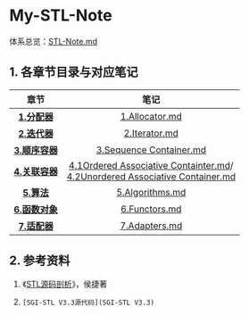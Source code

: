 # My-STL-Note

体系总览：[STL-Note.md](STL-Note/STL-Note.md)

## 1. 各章节目录与对应笔记

|                        章节                        |                             笔记                             |
| :------------------------------------------------: | :----------------------------------------------------------: |
|        **[1.分配器](STL-Note/1.Allocator)**        |     [1.Allocator.md](STL-Note/1.Allocator/Allocator.md)      |
|        **[2.迭代器](STL-Note/2.Iterator)**         |       [2.Iterator.md](STL-Note/2.Iterator/Iterator.md)       |
|  **[3.顺序容器](STL-Note/3.Sequence-Container)**   | [3.Sequence Container.md](STL-Note/3.Sequence-Container/Sequence-Container.md) |
| **[4.关联容器](STL-Note/4.Associative-Container)** | [4.1Ordered Associative Containter.md](STL-Note/4.Associative-Container/Ordered-Associative-Container.md)/<br />[4.2Unordered Associative Container.md](STL-Note/4.Associative-Container/Unordered-Associative-Container.md) |
|        **[5.算法](STL-Note/5.Algorithms)**         |    [5.Algorithms.md](STL-Note/5.Algorithms/Algorithms.md)    |
|       **[6.函数对象](STL-Note/6.Functors)**        |       [6.Functors.md](STL-Note/6.Functors/Functors.md)       |
|        **[7.适配器](STL-Note/7.Adapters)**         |       [7.Adapters.md](STL-Note/7.Adapters/Adapters.md)       |



## 2. 参考资料

1. 《[STL源码剖析](book/STL源码剖析简体中文.pdf)》，侯捷著
2.     [SGI-STL V3.3源代码](SGI-STL V3.3)


